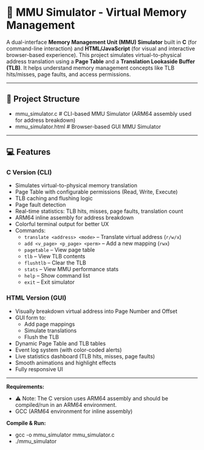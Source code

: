 # 🧠 MMU Simulator - Virtual Memory Management

A dual-interface **Memory Management Unit (MMU) Simulator** built in **C** (for command-line interaction) and **HTML/JavaScript** (for visual and interactive browser-based experience). This project simulates virtual-to-physical address translation using a **Page Table** and a **Translation Lookaside Buffer (TLB)**. It helps understand memory management concepts like TLB hits/misses, page faults, and access permissions.

---

## 📁 Project Structure

- mmu_simulator.c # CLI-based MMU Simulator (ARM64 assembly used for address breakdown)
- mmu_simulator.html # Browser-based GUI MMU Simulator

---

## 💻 Features

### C Version (CLI)

- Simulates virtual-to-physical memory translation
- Page Table with configurable permissions (Read, Write, Execute)
- TLB caching and flushing logic
- Page fault detection
- Real-time statistics: TLB hits, misses, page faults, translation count
- ARM64 inline assembly for address breakdown
- Colorful terminal output for better UX
- Commands:
  - `translate <address> <mode>` – Translate virtual address (`r/w/x`)
  - `add <v_page> <p_page> <perm>` – Add a new mapping (`rwx`)
  - `pagetable` – View page table
  - `tlb` – View TLB contents
  - `flushtlb` – Clear the TLB
  - `stats` – View MMU performance stats
  - `help` – Show command list
  - `exit` – Exit simulator

### HTML Version (GUI)

- Visually breakdown virtual address into Page Number and Offset
- GUI form to:
  - Add page mappings
  - Simulate translations
  - Flush the TLB
- Dynamic Page Table and TLB tables
- Event log system (with color-coded alerts)
- Live statistics dashboard (TLB hits, misses, page faults)
- Smooth animations and highlight effects
- Fully responsive UI

---

**Requirements:**
- ⚠️ Note: The C version uses ARM64 assembly and should be compiled/run in an ARM64 environment.
- GCC (ARM64 environment for inline assembly)

**Compile & Run:**
- gcc -o mmu_simulator mmu_simulator.c
- ./mmu_simulator

